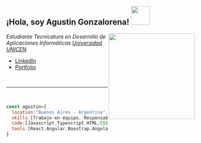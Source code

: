 <h2>¡Hola, soy Agustin Gonzalorena! <img src=https://lh3.googleusercontent.com/u/0/drive-viewer/AK7aPaDz-T3Blisg6v3evnSw4FTrVG7gLzfk1M0bWL64AS31MBP0RGklu4Om6rMU4eOHz_Zbkp8A9o9HahgMr4QpLkX9qpS4pw=w1394-h971 width="50"></h2>
<img align='right' src=https://user-images.githubusercontent.com/108542215/236872799-f46ceb31-fe98-4161-be12-7dc37267c665.gif width="230">

<p><em>Estudiante Tecnicatura en Desarrollo de Aplicaciones Informáticas <a href="https://exa.unicen.edu.ar/tudai/">Universidad UNICEN</a></em></p>

- [LinkedIn](https://www.linkedin.com/in/agustin-gonzalorena/)
- [Portfolio](https://portfolio-agustin-gonzalorena.vercel.app/)
<br>

---

<br>



```js
const agustin={
  location:"Buenos Aires - Argentina",
  skills:[Trabajo-en-equipo, Responsable, Dedicado, Apacionado],
  code:[Javascript,Typescript,HTML,CSS,Php],
  tools:[React,Angular,Boostrap,Angular Material,MySQL,Git],
}

```
